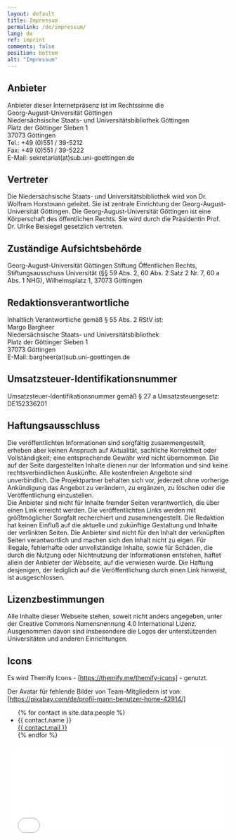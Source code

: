 ```yaml
---
layout: default
title: Impressum
permalink: /de/impressum/
lang: de
ref: imprint
comments: false
position: bottom
alt: "Impressum"
---
```

## Anbieter  

Anbieter dieser Internetpräsenz ist im Rechtssinne die  
Georg-August-Universität Göttingen  
Niedersächsische Staats- und Universitätsbibliothek Göttingen  
Platz der Göttinger Sieben 1  
37073 Göttingen  
Tel.: +49 (0)551 / 39-5212  
Fax: +49 (0)551 / 39-5222  
E-Mail: sekretariat(at)sub.uni-goettingen.de  

## Vertreter

Die Niedersächsische Staats- und Universitätsbibliothek wird von Dr. Wolfram Horstmann geleitet. Sie ist zentrale Einrichtung der Georg-August-Universität Göttingen. Die Georg-August-Universität Göttingen ist eine Körperschaft des öffentlichen Rechts. Sie wird durch die Präsidentin Prof. Dr. Ulrike Beisiegel gesetzlich vertreten.  

## Zuständige Aufsichtsbehörde

Georg-August-Universität Göttingen Stiftung Öffentlichen Rechts, Stiftungsausschuss Universität (§§ 59 Abs. 2, 60 Abs. 2 Satz 2 Nr. 7, 60 a Abs. 1 NHG), Wilhelmsplatz 1, 37073 Göttingen  

## Redaktionsverantwortliche

Inhaltlich Verantwortliche gemäß § 55 Abs. 2 RStV ist:  
Margo Bargheer  
Niedersächsische Staats- und Universitätsbibliothek  
Platz der Göttinger Sieben 1  
37073 Göttingen  
E-Mail: bargheer(at)sub.uni-goettingen.de  

## Umsatzsteuer-Identifikationsnummer

Umsatzsteuer-Identifikationsnummer gemäß § 27 a Umsatzsteuergesetz: DE152336201  

## Haftungsausschluss  

Die veröffentlichten Informationen sind sorgfältig zusammengestellt, erheben aber keinen Anspruch auf Aktualität, sachliche Korrektheit oder Vollständigkeit; eine entsprechende Gewähr wird nicht übernommen. Die auf der Seite dargestellten Inhalte dienen nur der Information und sind keine rechtsverbindlichen Auskünfte. Alle kostenfreien Angebote sind unverbindlich. Die Projektpartner behalten sich vor, jederzeit ohne vorherige Ankündigung das Angebot zu verändern, zu ergänzen, zu löschen oder die Veröffentlichung einzustellen.  
Die Anbieter sind nicht für Inhalte fremder Seiten verantwortlich, die über einen Link erreicht werden. Die veröffentlichten Links werden mit größtmöglicher Sorgfalt recherchiert und zusammengestellt. Die Redaktion hat keinen Einfluß auf die aktuelle und zukünftige Gestaltung und Inhalte der verlinkten Seiten. Die Anbieter sind nicht für den Inhalt der verknüpften Seiten verantwortlich und machen sich den Inhalt nicht zu eigen. Für illegale, fehlerhafte oder unvollständige Inhalte, sowie für Schäden, die durch die Nutzung oder Nichtnutzung der Informationen entstehen, haftet allein der Anbieter der Webseite, auf die verwiesen wurde. Die Haftung desjenigen, der lediglich auf die Veröffentlichung durch einen Link hinweist, ist ausgeschlossen.  

## Lizenzbestimmungen

Alle Inhalte dieser Webseite stehen, soweit nicht anders angegeben, unter der Creative Commons Namensnennung 4.0 International Lizenz. Ausgenommen davon sind insbesondere die Logos der unterstützenden Universitäten und anderen Einrichtungen.  

## Icons

Es wird Themify Icons - [https://themify.me/themify-icons] - genutzt.

Der Avatar für fehlende Bilder von Team-Mitgliedern ist von: [https://pixabay.com/de/profil-mann-benutzer-home-42914/]

<ul>
    {% for contact in site.data.people %}
    <li>{{ contact.name }}<br><a href="mailto:{{ contact.mail }}">{{ contact.mail }}</a></li>
    {% endfor %}
</ul>

<iframe style="border: 0; height: 200px; width: 100%;" src="//piwik.gwdg.de/index.php?module=CoreAdminHome&action=optOut&language=de"></iframe>

